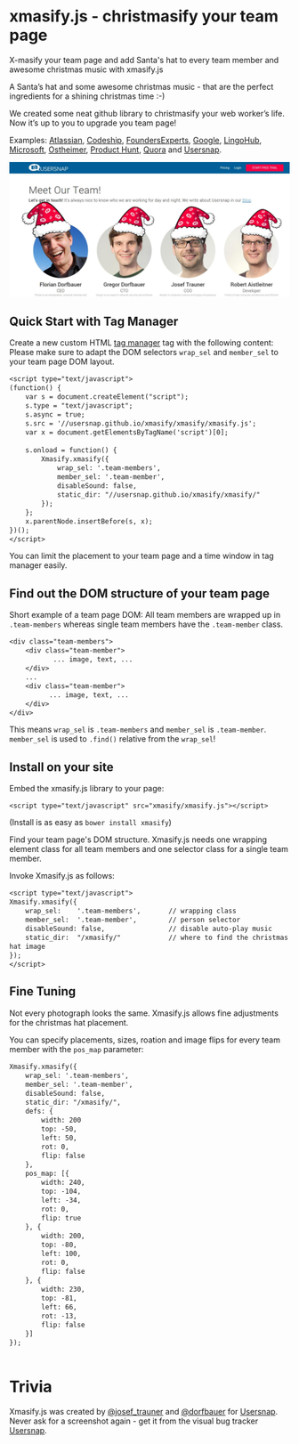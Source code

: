 xmasify.js - christmasify your team page
========================================

X-masify your team page and add Santa's hat to every team member and
awesome christmas music with xmasify.js

A Santa’s hat and some awesome christmas music - that are the perfect ingredients for a shining christmas time :-)

We created some neat github library to christmasify your web worker’s life. Now it’s up to you to upgrade you team page! 

Examples: [Atlassian](example/atlassian.md), [Codeship](example/codeship.md), 
[FoundersExperts](example/foundersexperts.md), [Google](example/google.md), 
[LingoHub](example/lingohub.md), [Microsoft](example/microsoft.md), [Ostheimer](example/ostheimer.md), 
[Product Hunt](example/producthunt.md), [Quora](example/quora.md) and 
[Usersnap](example/usersnap.md).

[![Example Team Page](example/example-team.jpg)](https://usersnap.com/team?gat=xmas)

Quick Start with Tag Manager
----------------------------
Create a new custom HTML [tag manager](https://www.google.com/tagmanager/) tag with the following content:
Please make sure to adapt the DOM selectors ```wrap_sel``` and ```member_sel``` to your team page DOM layout.
```
<script type="text/javascript">
(function() {
    var s = document.createElement("script");
    s.type = "text/javascript";
    s.async = true;
    s.src = '//usersnap.github.io/xmasify/xmasify/xmasify.js';
    var x = document.getElementsByTagName('script')[0];

    s.onload = function() {
        Xmasify.xmasify({
            wrap_sel: '.team-members',
            member_sel: '.team-member',
            disableSound: false,
            static_dir: "//usersnap.github.io/xmasify/xmasify/"
        });
    };
    x.parentNode.insertBefore(s, x);
})();
</script>
```
You can limit the placement to your team page and a time window in tag manager easily.

Find out the DOM structure of your team page
--------------------------------------------

Short example of a team page DOM: All team members are wrapped up in ```.team-members``` 
whereas single team members have the ```.team-member``` class.

```
<div class="team-members">
    <div class="team-member">
           ... image, text, ...
    </div>
    ...
    <div class="team-member">
          ... image, text, ...
    </div>
</div>
```

This means  ```wrap_sel``` is  ```.team-members``` and  ```member_sel``` is  ```.team-member```.
 ```member_sel``` is used to  ```.find()``` relative from the  ```wrap_sel```!

Install on your site
--------------------

Embed the xmasify.js library to your page:
```
<script type="text/javascript" src="xmasify/xmasify.js"></script>
```

(Install is as easy as ```bower install xmasify```)

Find your team page's DOM structure. Xmasify.js needs one wrapping element class for all
team members and one selector class for a single team member. 

Invoke Xmasify.js as follows:
```
<script type="text/javascript">
Xmasify.xmasify({
    wrap_sel:    '.team-members',       // wrapping class
    member_sel:  '.team-member',        // person selector
    disableSound: false,                // disable auto-play music
    static_dir:  "/xmasify/"            // where to find the christmas hat image
});
</script>
```

Fine Tuning
-----------

Not every photograph looks the same. Xmasify.js allows fine adjustments for the christmas hat
placement.

You can specify placements, sizes, roation and image flips for every team member with the ```pos_map```
parameter:

```
Xmasify.xmasify({
    wrap_sel: '.team-members',
    member_sel: '.team-member',
    disableSound: false,
    static_dir: "/xmasify/",
    defs: {
        width: 200
        top: -50,
        left: 50,
        rot: 0,
        flip: false
    },
    pos_map: [{
        width: 240,
        top: -104,
        left: -34,
        rot: 0,
        flip: true
    }, {
        width: 200,
        top: -80,
        left: 100,
        rot: 0,
        flip: false
    }, {
        width: 230,
        top: -81,
        left: 66,
        rot: -13,
        flip: false
    }]
});
    
```

Trivia
======

Xmasify.js was created by [@josef_trauner](https://twitter.com/josef_trauner) and [@dorfbauer](https://twitter.com/dorfbauer) for [Usersnap](https://usersnap.com/?gat=xmas).
Never ask for a screenshot again - get it from the visual bug tracker [Usersnap](https://usersnap.com/?gat=xmas).


